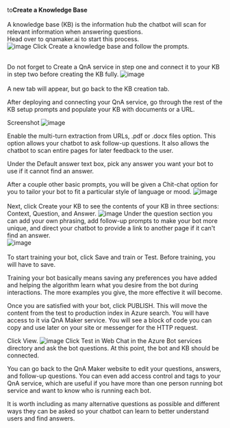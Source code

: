 to<b>Create a Knowledge Base</b>
<br><br>
A knowledge base (KB) is the information hub the chatbot will scan for relevant information when answering questions. 
<br>Head over to qnamaker.ai to start this process.<br>
![image](https://user-images.githubusercontent.com/64722488/148645449-f26dcfd1-7f4a-49df-8195-f8bf580056fc.png)
Click Create a knowledge base and follow the prompts.<br><br>

Do not forget to Create a QnA service in step one and connect it to your KB in step two before creating the KB fully.
![image](https://user-images.githubusercontent.com/64722488/148645481-535de47e-5529-4259-834d-a4ab2344ebca.png)
<br><br>
A new tab will appear, but go back to the KB creation tab.

After deploying and connecting your QnA service, go through the rest of the KB setup prompts and populate your KB with documents or a URL.

Screenshot
![image](https://user-images.githubusercontent.com/64722488/148645511-589a1518-1717-49d5-8cf9-bc5c476c07be.png)

Enable the multi-turn extraction from URLs, .pdf or .docx files option.<a> This option </a>allows your chatbot to ask follow-up questions. It also allows the chatbot to scan entire pages for later feedback to the user.

Under the Default answer text box, pick any answer you want your bot to use if it cannot find an answer.

After a couple other basic prompts, you will be given a Chit-chat option for you to tailor your bot to fit a particular style of language or mood.
![image](https://user-images.githubusercontent.com/64722488/148645808-9c78a3ca-78b2-4b05-96e7-94a3428493f9.png)<br><br>
Next, click Create your KB to see the contents of your KB in three sections: Context, Question, and Answer.
![image](https://user-images.githubusercontent.com/64722488/148645829-540cc387-a123-40e3-9988-4344be40799b.png)
Under the question section you can add your own phrasing, add follow-up prompts to make your bot more unique, and direct your chatbot to provide a link to another page if it can't find an answer.<br>
![image](https://user-images.githubusercontent.com/64722488/148645843-5a202cd3-b9b7-42f7-a4a7-6c7dcd4c1987.png)
<br><br>
To start training your bot, click Save and train or Test. Before training, you will have to save.

Training your bot basically means saving any preferences you have added and helping the algorithm learn what you desire from the bot during interactions. The more examples you give, the more effective it will become.

Once you are satisfied with your bot, click PUBLISH. This will move the content from the test to production index in Azure search. You will have access to it via QnA Maker service. You will see a block of code you can copy and use later on your site or messenger for the HTTP request.

Click View.
![image](https://user-images.githubusercontent.com/64722488/148645880-19b0f11d-98a6-453c-8346-98f1900c5a9e.png)
Click Test in Web Chat in the Azure Bot services directory and ask the bot questions. At this point, the bot and KB should be connected.

You can go back to the QnA Maker website to edit your questions, answers, and follow-up questions. You can even add access control and tags to your QnA service, which are useful if you have more than one person running bot service and want to know who is running each bot.

It is worth including as many alternative questions as possible and different ways they can be asked so your chatbot can learn to better understand users and find answers.
